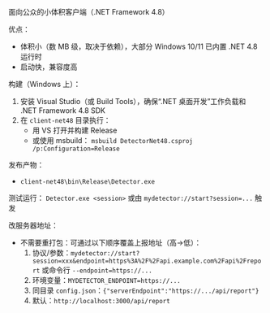 面向公众的小体积客户端（.NET Framework 4.8）

优点：
- 体积小（数 MB 级，取决于依赖），大部分 Windows 10/11 已内置 .NET 4.8 运行时
- 启动快，兼容度高

构建（Windows 上）：
1) 安装 Visual Studio（或 Build Tools），确保“.NET 桌面开发”工作负载和 .NET Framework 4.8 SDK
2) 在 `client-net48` 目录执行：
   - 用 VS 打开并构建 Release
   - 或使用 msbuild：
     `msbuild DetectorNet48.csproj /p:Configuration=Release`

发布产物：
- `client-net48\bin\Release\Detector.exe`

测试运行：
`Detector.exe <session>` 或由 `mydetector://start?session=...` 触发

改服务器地址：
- 不需要重打包：可通过以下顺序覆盖上报地址（高→低）：
  1) 协议/参数：`mydetector://start?session=xxx&endpoint=https%3A%2F%2Fapi.example.com%2Fapi%2Freport` 或命令行 `--endpoint=https://...`
  2) 环境变量：`MYDETECTOR_ENDPOINT=https://...`
  3) 同目录 `config.json`：`{"serverEndpoint":"https://.../api/report"}`
  4) 默认：`http://localhost:3000/api/report`


